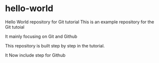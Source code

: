 # hello-world
Hello World repository for Git tutorial
This is an example repository for the Git tutoial 

It mainly focusing on Git and Github

This repository is built step by step in the tutorial.

It Now include step for Github
